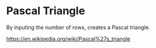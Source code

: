 # Pascal Triangle
By inputing the number of rows, creates a Pascal triangle. 

https://en.wikipedia.org/wiki/Pascal%27s_triangle

